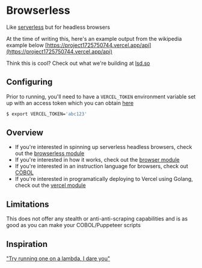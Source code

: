 # Browserless

Like [serverless](https://www.serverless.com/) but for headless browsers

At the time of writing this, here's an example output from the wikipedia example below [https://project1725750744.vercel.app/api](https://project1725750744.vercel.app/api)

Think this is cool? Check out what we're building at [lsd.so](https://lsd.so)

## Configuring

Prior to running, you'll need to have a `VERCEL_TOKEN` environment variable set up with an access token which you can obtain [here](https://vercel.com/account/settings/tokens)

```bash
$ export VERCEL_TOKEN='abc123'
```

## Overview

* If you're interested in spinning up serverless headless browsers, check out the [browserless module](https://github.com/yevbar/browserless/blob/master/browserless/README.md)
* If you're interested in how it works, check out the [browser module](https://github.com/yevbar/browserless/blob/master/browsers/README.md)
* If you're interested in an instruction language for browsers, check out [COBOL](https://github.com/yevbar/browserless/blob/master/cobol/README.md)
* If you're interested in programatically deploying to Vercel using Golang, check out the [vercel module](https://github.com/yevbar/browserless/blob/master/vercel/README.md)

## Limitations

This does not offer any stealth or anti-anti-scraping capabilities and is as good as you can make your COBOL/Puppeteer scripts

## Inspiration

["Try running one on a lambda, I dare you"](https://www.youtube.com/watch?v=us_vS2EVDOA&t=46s)
